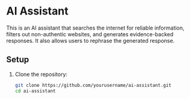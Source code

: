 # AI Assistant

This is an AI assistant that searches the internet for reliable information, filters out non-authentic websites, and generates evidence-backed responses. It also allows users to rephrase the generated response.

## Setup

1. Clone the repository:
   ```bash
   git clone https://github.com/yourusername/ai-assistant.git
   cd ai-assistant